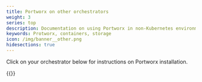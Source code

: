 ```yaml
---
title: Portworx on other orchestrators
weight: 3
series: top
description: Documentation on using Portworx in non-Kubernetes environments
keywords: Protworx, containers, storage
icon: /img/banner__other.png
hidesections: true
---
```


Click on your orchestrator below for instructions on Portworx installation.

{{<homelist series="px-other">}}